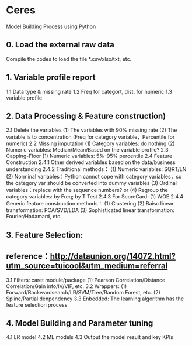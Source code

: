 # Ceres
Model Building Process using Python


## 0. Load the external raw data
Compile the codes to load the file *.csv/xlsx/txt, etc.

## 1. Variable profile report
1.1 Data type & missing rate
1.2 Freq for categort, dist. for numeric 
1.3 variable profile

## 2. Data Processing & Feature construction)
2.1 Delete the variables 
(1) The variables with 90% missing rate 
(2) The variable is to concentration (Freq for category variable，Percentile for numeric) 
2.2 Missing imputation 
(1) Category variables: do nothing 
(2) Numeric variables: Median/Mean/Based on the variable profile?
2.3 Capping-Floor
(1) Numeric variables: 5%-95% percentile
2.4 Feature Construction
2.4.1 Other derived variables based on the data/business understanding 
2.4.2 Traditional methods：
(1) Numeric variables: SQRT/LN 
(2) Norminal variables：Python cannot cope with category variables，so the category var should be converted into dummy variables 
(3) Ordinal variables：replace with the sequence numbers? or 
(4) Regroup the category variables: by Freq; by T Test 
2.4.3 For ScoreCard:
(1) WOE 
2.4.4 Generic feature construction methods：
(1) Clustering
(2) Baisc linear transformation: PCA/SVD/LDA
(3) Sophisticated linear transformation: Fourier/Hadamard, etc.	

## 3. Feature Selection:
## reference：http://dataunion.org/14072.html?utm_source=tuicool&utm_medium=referral
3.1 Filters: caret module/package 
(1) Pearson Correlation/Distance Correlation/Gain info/IV/VIF, etc. 
3.2 Wrappers: 
(1) Forward/Backwardsearch/LR/SVM/Tree/Random Forest, etc.
(2) Spline/Partial denpendency 
3.3 Enbedded: The learning algorithm has the feature selection process

## 4. Model Building and Parameter tuning 
4.1 LR model 
4.2 ML models 
4.3 Output the model result and key KPIs 
